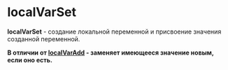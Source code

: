 # localVarSet

**localVarSet** - создание локальной переменной и присвоение значения созданной переменной. 

**В отличии от [localVarAdd](/docs/admin/localvar/localvaradd) - заменяет имеющееся значение новым, если оно есть.**





